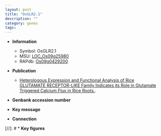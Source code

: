 ```yaml
---
layout: post
title: "OsGLR2.1"
description: ""
category: genes
tags: 
---
```


* **Information**  
    + Symbol: OsGLR2.1  
    + MSU: [LOC_Os09g25980](http://rice.plantbiology.msu.edu/cgi-bin/ORF_infopage.cgi?orf=LOC_Os09g25980)  
    + RAPdb: [Os09g0429200](http://rapdb.dna.affrc.go.jp/viewer/gbrowse_details/irgsp1?name=Os09g0429200)  

* **Publication**  
    + [Heterologous Expression and Functional Analysis of Rice GLUTAMATE RECEPTOR-LIKE Family Indicates its Role in Glutamate Triggered Calcium Flux in Rice Roots.](N+Y).

* **Genbank accession number**  

* **Key message**  

* **Connection**  

[//]: # * **Key figures**  


